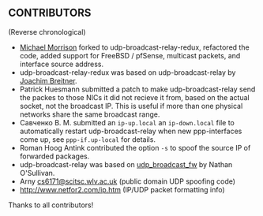 CONTRIBUTORS
-----------------

(Reverse chronological)

-   [Michael Morrison](https://github.com/mmorrisontx) forked to
    udp-broadcast-relay-redux, refactored the code, added support for
    FreeBSD / pfSense, multicast packets, and interface source address.
-   udp-broadcast-relay-redux was based on udp-broadcast-relay by
    [Joachim Breitner](https://github.com/nomeata).
-   Patrick Huesmann submitted a patch to make udp-broadcast-relay send
    the packes to those NICs it did not recieve it from, based on the
    actual socket, not the broadcast IP. This is useful if more than one
    physical networks share the same broadcast range.
-   Савченко В. М. submitted an `ip-up.local` an `ip-down.local` file to
    automatically restart udp-broadcast-relay when new ppp-interfaces
    come up, see `ppp-if.up-local` for details.
-   Roman Hoog Antink contributed the option `-s` to spoof the source IP of
    forwarded packages.
- udp-broadcast-relay was based on
  [udp_broadcast_fw](http://www.serverquery.com/udp_broadcast_fw/)
  by Nathan O'Sullivan.
- Arny <cs6171@scitsc.wlv.ac.uk> (public domain UDP spoofing code)
- http://www.netfor2.com/ip.htm (IP/UDP packet formatting info)

Thanks to all contributors!
